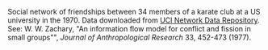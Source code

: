Social network of friendships between 34 members of a karate club at a US university in the 1970.
Data downloaded from [UCI Network Data Repository](http://networkdata.ics.uci.edu/data.php?id=105).
See: W. W. Zachary, "An information flow model for conflict and fission in small groups"", *Journal of Anthropological Research* 33, 452-473 (1977).
